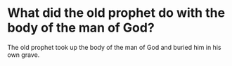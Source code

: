 # What did the old prophet do with the body of the man of God?

The old prophet took up the body of the man of God and buried him in his own grave.
